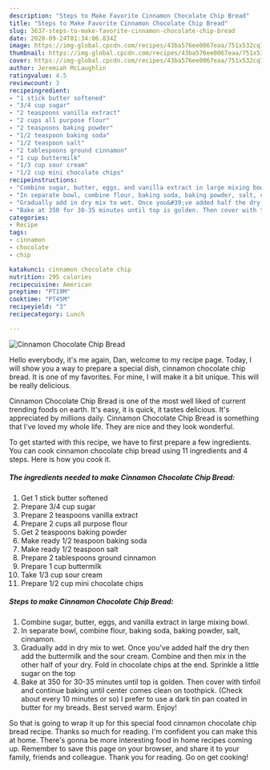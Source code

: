 ```yaml
---
description: "Steps to Make Favorite Cinnamon Chocolate Chip Bread"
title: "Steps to Make Favorite Cinnamon Chocolate Chip Bread"
slug: 3637-steps-to-make-favorite-cinnamon-chocolate-chip-bread
date: 2020-09-24T01:34:06.834Z
image: https://img-global.cpcdn.com/recipes/43ba576ee0067eaa/751x532cq70/cinnamon-chocolate-chip-bread-recipe-main-photo.jpg
thumbnail: https://img-global.cpcdn.com/recipes/43ba576ee0067eaa/751x532cq70/cinnamon-chocolate-chip-bread-recipe-main-photo.jpg
cover: https://img-global.cpcdn.com/recipes/43ba576ee0067eaa/751x532cq70/cinnamon-chocolate-chip-bread-recipe-main-photo.jpg
author: Jeremiah McLaughlin
ratingvalue: 4.5
reviewcount: 3
recipeingredient:
- "1 stick butter softened"
- "3/4 cup sugar"
- "2 teaspoons vanilla extract"
- "2 cups all purpose flour"
- "2 teaspoons baking powder"
- "1/2 teaspoon baking soda"
- "1/2 teaspoon salt"
- "2 tablespoons ground cinnamon"
- "1 cup buttermilk"
- "1/3 cup sour cream"
- "1/2 cup mini chocolate chips"
recipeinstructions:
- "Combine sugar, butter, eggs, and vanilla extract in large mixing bowl."
- "In separate bowl, combine flour, baking soda, baking powder, salt, cinnamon."
- "Gradually add in dry mix to wet. Once you&#39;ve added half the dry then add the buttermilk and the sour cream. Combine and then mix in the other half of your dry. Fold in chocolate chips at the end. Sprinkle a little sugar on the top"
- "Bake at 350 for 30-35 minutes until top is golden. Then cover with tinfoil and continue baking until center comes clean on toothpick. (Check about every 10 minutes or so) I prefer to use a dark tin pan coated in butter for my breads. Best served warm. Enjoy!"
categories:
- Recipe
tags:
- cinnamon
- chocolate
- chip

katakunci: cinnamon chocolate chip 
nutrition: 295 calories
recipecuisine: American
preptime: "PT19M"
cooktime: "PT45M"
recipeyield: "3"
recipecategory: Lunch

---
```



![Cinnamon Chocolate Chip Bread](https://img-global.cpcdn.com/recipes/43ba576ee0067eaa/751x532cq70/cinnamon-chocolate-chip-bread-recipe-main-photo.jpg)

Hello everybody, it's me again, Dan, welcome to my recipe page. Today, I will show you a way to prepare a special dish, cinnamon chocolate chip bread. It is one of my favorites. For mine, I will make it a bit unique. This will be really delicious.



Cinnamon Chocolate Chip Bread is one of the most well liked of current trending foods on earth. It's easy, it is quick, it tastes delicious. It's appreciated by millions daily. Cinnamon Chocolate Chip Bread is something that I've loved my whole life. They are nice and they look wonderful.


To get started with this recipe, we have to first prepare a few ingredients. You can cook cinnamon chocolate chip bread using 11 ingredients and 4 steps. Here is how you cook it.

<!--inarticleads1-->

##### The ingredients needed to make Cinnamon Chocolate Chip Bread:

1. Get 1 stick butter softened
1. Prepare 3/4 cup sugar
1. Prepare 2 teaspoons vanilla extract
1. Prepare 2 cups all purpose flour
1. Get 2 teaspoons baking powder
1. Make ready 1/2 teaspoon baking soda
1. Make ready 1/2 teaspoon salt
1. Prepare 2 tablespoons ground cinnamon
1. Prepare 1 cup buttermilk
1. Take 1/3 cup sour cream
1. Prepare 1/2 cup mini chocolate chips




<!--inarticleads2-->

##### Steps to make Cinnamon Chocolate Chip Bread:

1. Combine sugar, butter, eggs, and vanilla extract in large mixing bowl.
1. In separate bowl, combine flour, baking soda, baking powder, salt, cinnamon.
1. Gradually add in dry mix to wet. Once you&#39;ve added half the dry then add the buttermilk and the sour cream. Combine and then mix in the other half of your dry. Fold in chocolate chips at the end. Sprinkle a little sugar on the top
1. Bake at 350 for 30-35 minutes until top is golden. Then cover with tinfoil and continue baking until center comes clean on toothpick. (Check about every 10 minutes or so) I prefer to use a dark tin pan coated in butter for my breads. Best served warm. Enjoy!




So that is going to wrap it up for this special food cinnamon chocolate chip bread recipe. Thanks so much for reading. I'm confident you can make this at home. There's gonna be more interesting food in home recipes coming up. Remember to save this page on your browser, and share it to your family, friends and colleague. Thank you for reading. Go on get cooking!
